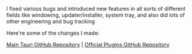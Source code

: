I fixed various bugs and introduced new features in all sorts of different fields like windowing, updater/installer, system tray, and also did lots of other engineering and bug tracking

Here're some of the changes I made:

[Main Tauri GitHub Repository](https://github.com/tauri-apps/tauri/pulls?q=author%3ALegend-Master) | [Official Plugins GitHub Repository](https://github.com/tauri-apps/plugins-workspace/pulls?q=author%3ALegend-Master)
